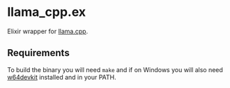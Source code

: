# llama_cpp.ex

Elixir wrapper for [llama.cpp](https://github.com/ggerganov/llama.cpp).

## Requirements

To build the binary you will need `make` and if on Windows you will also need [w64devkit](https://github.com/skeeto/w64devkit/releases) installed and in your PATH.

